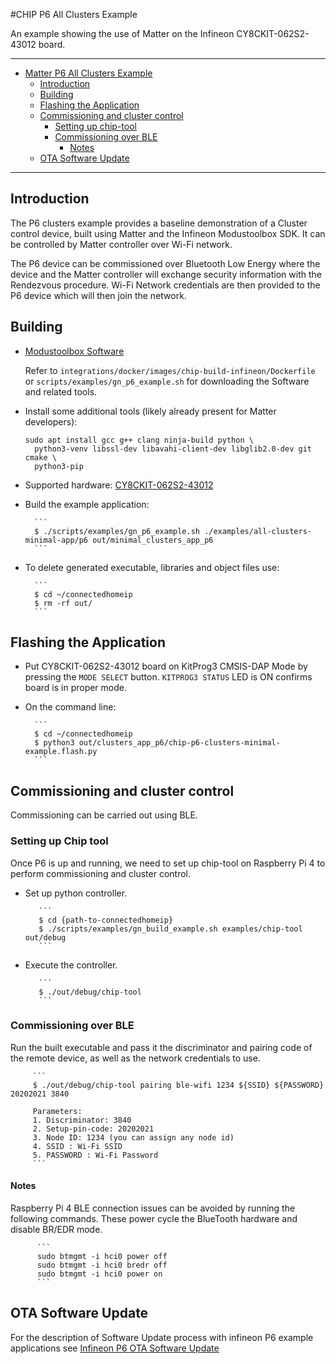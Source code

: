 #CHIP P6 All Clusters Example

An example showing the use of Matter on the Infineon CY8CKIT-062S2-43012 board.

<hr>

-   [Matter P6 All Clusters Example](#chip-p6-clusters-example)
    -   [Introduction](#introduction)
    -   [Building](#building)
    -   [Flashing the Application](#flashing-the-application)
    -   [Commissioning and cluster control](#commissioning-and-cluster-control)
        -   [Setting up chip-tool](#setting-up-chip-tool)
        -   [Commissioning over BLE](#commissioning-over-ble)
            -   [Notes](#notes)
    -   [OTA Software Update](#ota-software-update)

<hr>

<a name="intro"></a>

## Introduction

The P6 clusters example provides a baseline demonstration of a Cluster control
device, built using Matter and the Infineon Modustoolbox SDK. It can be
controlled by Matter controller over Wi-Fi network.

The P6 device can be commissioned over Bluetooth Low Energy where the device and
the Matter controller will exchange security information with the Rendezvous
procedure. Wi-Fi Network credentials are then provided to the P6 device which
will then join the network.

<a name="building"></a>

## Building

-   [Modustoolbox Software](https://www.cypress.com/products/modustoolbox)

    Refer to `integrations/docker/images/chip-build-infineon/Dockerfile` or
    `scripts/examples/gn_p6_example.sh` for downloading the Software and related
    tools.

-   Install some additional tools (likely already present for Matter
    developers):

    ```
    sudo apt install gcc g++ clang ninja-build python \
      python3-venv libssl-dev libavahi-client-dev libglib2.0-dev git cmake \
      python3-pip
    ```

-   Supported hardware:
    [CY8CKIT-062S2-43012](https://www.cypress.com/CY8CKIT-062S2-43012)

*   Build the example application:

          ```
          $ ./scripts/examples/gn_p6_example.sh ./examples/all-clusters-minimal-app/p6 out/minimal_clusters_app_p6
          ```

-   To delete generated executable, libraries and object files use:

          ```
          $ cd ~/connectedhomeip
          $ rm -rf out/
          ```

<a name="flashing"></a>

## Flashing the Application

-   Put CY8CKIT-062S2-43012 board on KitProg3 CMSIS-DAP Mode by pressing the
    `MODE SELECT` button. `KITPROG3 STATUS` LED is ON confirms board is in
    proper mode.

-   On the command line:

          ```
          $ cd ~/connectedhomeip
          $ python3 out/clusters_app_p6/chip-p6-clusters-minimal-example.flash.py
          ```

<a name="Commissioning and cluster control"></a>

## Commissioning and cluster control

Commissioning can be carried out using BLE.

<a name="Setting up chip-tool"></a>

### Setting up Chip tool

Once P6 is up and running, we need to set up chip-tool on Raspberry Pi 4 to
perform commissioning and cluster control.

-   Set up python controller.

           ```
           $ cd {path-to-connectedhomeip}
           $ ./scripts/examples/gn_build_example.sh examples/chip-tool out/debug
           ```

-   Execute the controller.

           ```
           $ ./out/debug/chip-tool
           ```

<a name="Commissioning over BLE"></a>

### Commissioning over BLE

Run the built executable and pass it the discriminator and pairing code of the
remote device, as well as the network credentials to use.

         ```
         $ ./out/debug/chip-tool pairing ble-wifi 1234 ${SSID} ${PASSWORD} 20202021 3840

         Parameters:
         1. Discriminator: 3840
         2. Setup-pin-code: 20202021
         3. Node ID: 1234 (you can assign any node id)
         4. SSID : Wi-Fi SSID
         5. PASSWORD : Wi-Fi Password
         ```

<a name="Notes"></a>

#### Notes

Raspberry Pi 4 BLE connection issues can be avoided by running the following
commands. These power cycle the BlueTooth hardware and disable BR/EDR mode.

          ```
          sudo btmgmt -i hci0 power off
          sudo btmgmt -i hci0 bredr off
          sudo btmgmt -i hci0 power on
          ```


## OTA Software Update

For the description of Software Update process with infineon P6 example
applications see
[Infineon P6 OTA Software Update](../../../docs/guides/infineon_p6_software_update.md)
